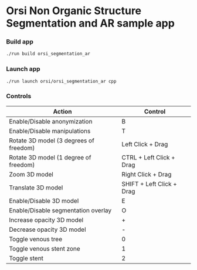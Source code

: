 # Orsi Non Organic Structure Segmentation and AR sample app


### Build app

```bash
./run build orsi_segmentation_ar
```

### Launch app

```bash
./run launch orsi/orsi_segmentation_ar cpp
```

###  Controls

| Action | Control |
| -------- | ------- |
| Enable/Disable anonymization | B |
| Enable/Disable manipulations | T |
| Rotate 3D model (3 degrees of freedom)  | Left Click + Drag |
| Rotate 3D model (1 degree of freedom) | CTRL + Left Click + Drag |
| Zoom 3D model | Right Click + Drag |
| Translate 3D  model | SHIFT + Left Click + Drag |
| Enable/Disable 3D model | E |
| Enable/Disable segmentation overlay | O |
| Increase opacity 3D model | + |
| Decrease opacity 3D model | - |
| Toggle venous tree | 0 |
| Toggle venous stent zone | 1 |
| Toggle stent | 2 |

